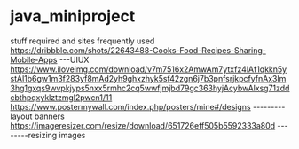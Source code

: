 # java_miniproject
stuff required and sites frequently used
https://dribbble.com/shots/22643488-Cooks-Food-Recipes-Sharing-Mobile-Apps ---UIUX
https://www.iloveimg.com/download/v7m7516x2AmwAm7ytxfz4lAf1qkkn5ystAl1b6gw1m3f283yf8mAd2yh9ghxzhyk5sf42zgn6j7b3pnfsrjkpcfyfnAx3lm3hg1gxqs9wvpkjyps5nxx5rmhc2cq5wwfjmjbd79gc363hyjAcybwAlxsg71zddcbthpqxyklztzmgl2pwcn1/11
https://www.postermywall.com/index.php/posters/mine#/designs   ---------layout banners
https://imageresizer.com/resize/download/651726eff505b5592333a80d   --------resizing images
